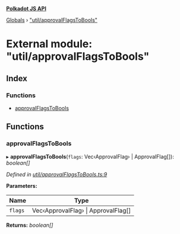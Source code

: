 **[Polkadot JS API](../README.md)**

[Globals](../globals.md) › [&quot;util/approvalFlagsToBools&quot;](_util_approvalflagstobools_.md)

# External module: "util/approvalFlagsToBools"

## Index

### Functions

* [approvalFlagsToBools](_util_approvalflagstobools_.md#approvalflagstobools)

## Functions

###  approvalFlagsToBools

▸ **approvalFlagsToBools**(`flags`: Vec‹ApprovalFlag› | ApprovalFlag[]): *boolean[]*

*Defined in [util/approvalFlagsToBools.ts:9](https://github.com/polkadot-js/api/blob/b62b1b2/packages/api-derive/src/util/approvalFlagsToBools.ts#L9)*

**Parameters:**

Name | Type |
------ | ------ |
`flags` | Vec‹ApprovalFlag› &#124; ApprovalFlag[] |

**Returns:** *boolean[]*